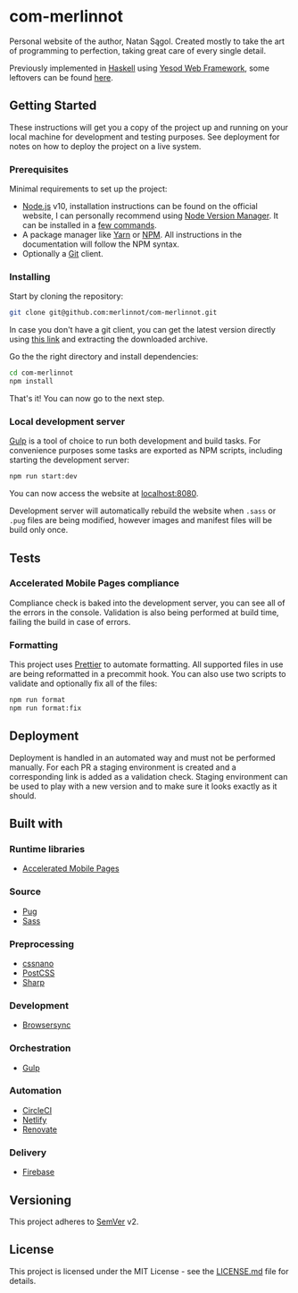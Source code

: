 # com-merlinnot

Personal website of the author, Natan Sągol. Created mostly to take the art
of programming to perfection, taking great care of every single detail.

Previously implemented in [Haskell](https://www.haskell.org) using [Yesod
Web Framework](https://www.yesodweb.com), some leftovers can be found
[here](https://github.com/merlinnot/surreal).

## Getting Started

These instructions will get you a copy of the project up and running on your
local machine for development and testing purposes. See deployment for notes on
how to deploy the project on a live system.

### Prerequisites

Minimal requirements to set up the project:

- [Node.js](https://nodejs.org/en) v10, installation instructions can be
  found on the official website, I can personally recommend using
  [Node Version Manager](https://github.com/creationix/nvm#readme). It can
  be installed in
  a [few commands](https://nodejs.org/en/download/package-manager/#nvm).
- A package manager like [Yarn](https://yarnpkg.com) or
  [NPM](https://www.npmjs.com). All instructions in the documentation will
  follow the NPM syntax.
- Optionally a [Git](https://git-scm.com) client.

### Installing

Start by cloning the repository:

```bash
git clone git@github.com:merlinnot/com-merlinnot.git
```

In case you don't have a git client, you can get the latest version directly
using [this link](https://github.com/merlinnot/com-merlinnot/archive/master.zip)
and extracting the downloaded archive.

Go the the right directory and install dependencies:

```bash
cd com-merlinnot
npm install
```

That's it! You can now go to the next step.

### Local development server

[Gulp](http://gulpjs.com) is a tool of choice to run both development and
build tasks. For convenience purposes some tasks are exported as NPM scripts,
including starting the development server:

```bash
npm run start:dev
```

You can now access the website at [localhost:8080](http://localhost:8080).

Development server will automatically rebuild the website when `.sass` or `.pug`
files are being modified, however images and manifest files will be build only
once.

## Tests

### Accelerated Mobile Pages compliance

Compliance check is baked into the development server, you can see all of the
errors in the console. Validation is also being performed at build time,
failing the build in case of errors.

### Formatting

This project uses [Prettier](https://prettier.io) to automate formatting. All
supported files in use are being reformatted in a precommit hook. You can
also use two scripts to validate and optionally fix all of the files:

```bash
npm run format
npm run format:fix
```

## Deployment

Deployment is handled in an automated way and must not be performed manually.
For each PR a staging environment is created and a corresponding link is added
as a validation check. Staging environment can be used to play with a new
version and to make sure it looks exactly as it should.

## Built with

### Runtime libraries

- [Accelerated Mobile Pages](https://www.ampproject.org)

### Source

- [Pug](https://pugjs.org)
- [Sass](https://sass-lang.com)

### Preprocessing

- [cssnano](https://cssnano.co)
- [PostCSS](https://postcss.org)
- [Sharp](http://sharp.pixelplumbing.com)

### Development

- [Browsersync](https://browsersync.io)

### Orchestration

- [Gulp](https://gulpjs.com)

### Automation

- [CircleCI](https://circleci.com)
- [Netlify](https://www.netlify.com)
- [Renovate](https://renovatebot.com)

### Delivery

- [Firebase](https://firebase.google.com)

## Versioning

This project adheres to [SemVer](http://semver.org) v2.

## License

This project is licensed under the MIT License - see the
[LICENSE.md](LICENSE.md) file for details.

